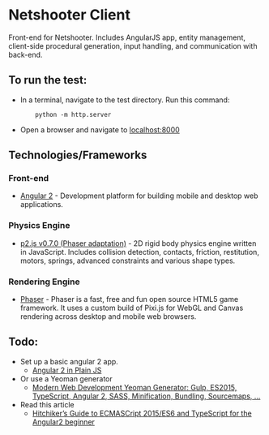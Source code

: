 # Netshooter Client

Front-end for Netshooter. Includes AngularJS app, entity management, client-side procedural generation, input handling, and communication with back-end.

## To run the test:

- In a terminal, navigate to the test directory. Run this command:

  ```
      python -m http.server
  ```

- Open a browser and navigate to [localhost:8000](http://localhost:8000)

## Technologies/Frameworks

### Front-end
  - [Angular 2](https://angular.io/) - Development platform for building mobile and desktop web applications.

### Physics Engine
  - [p2.js v0.7.0 (Phaser adaptation)](https://github.com/photonstorm/phaser) - 2D rigid body physics engine written in JavaScript. Includes collision detection, contacts, friction, restitution, motors, springs, advanced constraints and various shape types.

### Rendering Engine
  - [Phaser](https://github.com/photonstorm/phaser) - Phaser is a fast, free and fun open source HTML5 game framework. It uses a custom build of Pixi.js for WebGL and Canvas rendering across desktop and mobile web browsers.

## Todo:
- Set up a basic angular 2 app.
  - [Angular 2 in Plain JS](https://daveceddia.com/angular-2-in-plain-js/)
- Or use a Yeoman generator
  - [Modern Web Development Yeoman Generator: Gulp, ES2015, TypeScript, Angular 2, SASS, Minification, Bundling, Sourcemaps, ...](https://www.npmjs.com/package/generator-modern-web-dev)
- Read this article
  - [Hitchiker’s Guide to ECMASCript 2015/ES6 and TypeScript for the Angular2 beginner](http://chariotsolutions.com/blog/post/hitchikers-guide-ecmascript-2015es6-typescript-angular2-beginner/)

